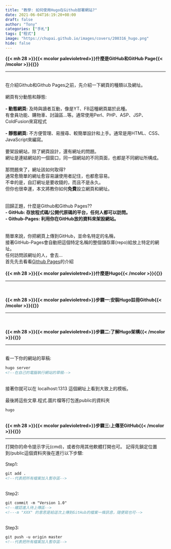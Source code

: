 ```yaml
---
title: "教學: 如何使用Hugo在Github部署網站?"
date: 2021-06-04T16:19:20+08:00
draft: false
author: "Tony"
categories: ["手札"]
tags: ["程式"]
image: "https://chupai.github.io/images/covers/200316_hugo.png"
hide: false
---
```

**{{< mh 28 >}}{{< mcolor	palevioletred>}}什麼是GitHub和GitHub Page{{< /mcolor >}}{{</mh>}}**
***
\
在介紹Github和Github Pages之前，先介紹一下網頁的種類以及網址。  
\
網頁有分動態和靜態:   
\
**\- 動態網頁:** 及時與讀者互動，像是YT、FB這種網頁屬於此種。  
有會員功能、購物車、討論區...等。通常使用Perl、PHP、ASP、JSP、ColdFusion來寫程式     
\
**\- 靜態網頁:** 不方便管理、易搜尋、較簡單設計和上手。通常是用HTML、CSS、JavaScript來編寫。  
\
要架設網站，除了網頁設計，還有網址的問題。  
網址是連結網站的一個窗口，同一個網站的不同頁面，也都是不同網址所構成。   
\
那問題來了，網址該如何取得?   
通常愈簡單的網址愈容易讓使用者記住，也都愈容易。   
不幸的是，自訂網址是要收錢的，而且不是永久。    
但你也很幸運，本文將教你如何**免費**設立網頁和網址。    
\
\
回歸正題，什麼是Github和Github Pages??  
**\- GitHub: 存放程式碼/公開代原碼的平台，任何人都可以訪問。   
\- Github-Pages: 利用你在GitHub放的資料來架設網站。**  
\
\
簡單來說，你把網頁上傳到GitHub，並命名特定的名稱，  
接著GitHub-Pages會自動把這個特定名稱的整個儲存庫(repo)給放上特定的網址。  
任何訪問該網址的人，會去...         
首先先去看看[Github Pages](https://pages.github.com/)的介紹     
\
**{{< mh 28 >}}{{< mcolor	palevioletred>}}什麼是Hugo{{< /mcolor >}}{{</mh>}}**
***
\
\
**{{< mh 28 >}}{{< mcolor	palevioletred>}}步驟一:安裝Hugo註冊Github{{< /mcolor >}}{{</mh>}}**
***
\
\
**{{< mh 28 >}}{{< mcolor	palevioletred>}}步驟二:了解Hugo架構{{< /mcolor >}}{{</mh>}}**
***
\
看一下你的網站的草稿:
```html
hugo server
<!--在自己的電腦執行網站的草稿-->
```  
\
接著你就可以在 localhost:1313 這個網址上看到大致上的模板。  
\
最後將這些文章.程式.圖片檔等打包進public的資料夾
```cmd
hugo
```
\
**{{< mh 28 >}}{{< mcolor	palevioletred>}}步驟三:上傳至GitHub{{< /mcolor >}}{{</mh>}}**
***
打開你的命令提示字元(cmd)，或者你用其他軟體打開也可。
記得先鎖定位置到/public這個資料夾後在進行以下步驟:
\
\
Step1:
```html
git add .
<!--代表把所有檔案加入暫存區-->
```  
\
Step2:
```html
git commit -m "Version 1.0"
<!--確認進入待上傳區-->
<!---m "XXX" 的意思是給這次上傳到GitHub的檔案一條訊息，隨便寫也可-->
```  
\
Step3:
```html
git push -u origin master
<!--代表把所有檔案加入暫存區-->
```  
